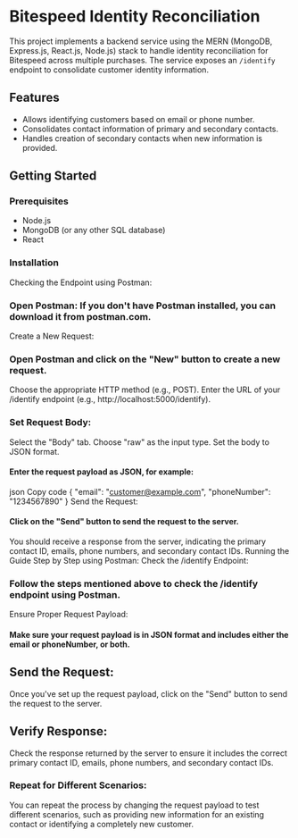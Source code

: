 # Bitespeed Identity Reconciliation

This project implements a backend service using the MERN (MongoDB, Express.js, React.js, Node.js) stack to handle identity reconciliation for Bitespeed across multiple purchases. The service exposes an `/identify` endpoint to consolidate customer identity information.

## Features

- Allows identifying customers based on email or phone number.
- Consolidates contact information of primary and secondary contacts.
- Handles creation of secondary contacts when new information is provided.

## Getting Started

### Prerequisites

- Node.js
- MongoDB (or any other SQL database)
- React

### Installation


Checking the Endpoint using Postman:
### Open Postman: If you don't have Postman installed, you can download it from postman.com.

Create a New Request:

### Open Postman and click on the "New" button to create a new request.
Choose the appropriate HTTP method (e.g., POST).
Enter the URL of your /identify endpoint (e.g., http://localhost:5000/identify).
### Set Request Body:

Select the "Body" tab.
Choose "raw" as the input type.
Set the body to JSON format.
#### Enter the request payload as JSON, for example:
json
Copy code
{
  "email": "customer@example.com",
  "phoneNumber": "1234567890"
}
Send the Request:

#### Click on the "Send" button to send the request to the server.
You should receive a response from the server, indicating the primary contact ID, emails, phone numbers, and secondary contact IDs.
Running the Guide Step by Step using Postman:
Check the /identify Endpoint:

### Follow the steps mentioned above to check the /identify endpoint using Postman.
Ensure Proper Request Payload:

#### Make sure your request payload is in JSON format and includes either the email or phoneNumber, or both.
## Send the Request:

Once you've set up the request payload, click on the "Send" button to send the request to the server.
## Verify Response:

Check the response returned by the server to ensure it includes the correct primary contact ID, emails, phone numbers, and secondary contact IDs.
### Repeat for Different Scenarios:

You can repeat the process by changing the request payload to test different scenarios, such as providing new information for an existing contact or identifying a completely new customer.
